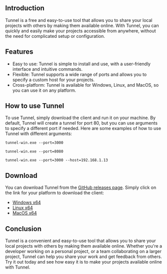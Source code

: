 
## Introduction

Tunnel is a free and easy-to-use tool that allows you to share your local projects with others by making them available online. With Tunnel, you can quickly and easily make your projects accessible from anywhere, without the need for complicated setup or configuration.

## Features

-   Easy to use: Tunnel is simple to install and use, with a user-friendly interface and intuitive commands.
-   Flexible: Tunnel supports a wide range of ports and allows you to specify a custom host for your projects.
-   Cross-platform: Tunnel is available for Windows, Linux, and MacOS, so you can use it on any platform.

## How to use Tunnel

To use Tunnel, simply download the client and run it on your machine. By default, Tunnel will create a tunnel for port 80, but you can use arguments to specify a different port if needed. Here are some examples of how to use Tunnel with different arguments:

    tunnel-win.exe --port=3000
    
    tunnel-win.exe --port=8080
    
    tunnel-win.exe --port=3000 --host=192.168.1.13

## Download

You can download Tunnel from the [GitHub releases page](https://github.com/PawanOsman/BotCrypt/releases). Simply click on the link for your platform to download the client:

-   [Windows x64](https://github.com/PawanOsman/Tunnel/releases/download/v1.0/tunnel-win.exe)
-   [Linux x64](https://github.com/PawanOsman/Tunnel/releases/download/v1.0/tunnel-linux)
-   [MacOS x64](https://github.com/PawanOsman/Tunnel/releases/download/v1.0/tunnel-macos)

## Conclusion

Tunnel is a convenient and easy-to-use tool that allows you to share your local projects with others by making them available online. Whether you're a developer working on a personal project, or a team collaborating on a larger project, Tunnel can help you share your work and get feedback from others. Try it out today and see how easy it is to make your projects available online with Tunnel.
